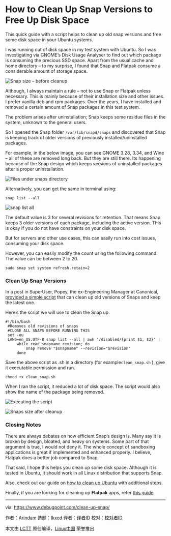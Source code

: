 [#]: subject: "How to Clean Up Snap Versions to Free Up Disk Space"
[#]: via: "https://www.debugpoint.com/clean-up-snap/"
[#]: author: "Arindam https://www.debugpoint.com/author/admin1/"
[#]: collector: "lkxed"
[#]: translator: "geekpi"
[#]: reviewer: " "
[#]: publisher: " "
[#]: url: " "

How to Clean Up Snap Versions to Free Up Disk Space
======
This quick guide with a script helps to clean up old snap versions and free some disk space in your Ubuntu systems.

I was running out of disk space in my test system with Ubuntu. So I was investigating via GNOME’s Disk Usage Analyser to find out which package is consuming the precious SSD space. Apart from the usual cache and home directory – to my surprise, I found that Snap and Flatpak consume a considerable amount of storage space.

![Snap size – before cleanup][1]

Although, I always maintain a rule – not to use Snap or Flatpak unless necessary. This is mainly because of their installation size and other issues. I prefer vanilla deb and rpm packages. Over the years, I have installed and removed a certain amount of Snap packages in this test system.

The problem arises after uninstallation; Snap keeps some residue files in the system, unknown to the general users.

So I opened the Snap folder `/var/lib/snapd/snaps` and discovered that Snap is keeping track of older versions of previously installed/uninstalled packages.

For example, in the below image, you can see GNOME 3.28, 3.34, and Wine – all of these are removed long back. But they are still there. Its happening because of the Snap design which keeps versions of uninstalled packages after a proper uninstallation.

![Files under snaps directory][2]

Alternatively, you can get the same in terminal using:

```
snap list --all
```

![snap list all][3]

The default value is 3 for several revisions for retention. That means Snap keeps 3 older versions of each package, including the active version. This is okay if you do not have constraints on your disk space.

But for servers and other use cases, this can easily run into cost issues, consuming your disk space.

However, you can easily modify the count using the following command. The value can be between 2 to 20.

```
sudo snap set system refresh.retain=2
```

### Clean Up Snap Versions

In a post in SuperUser, Popey, the ex-Engineering Manager at Canonical, [provided a simple script][4] that can clean up old versions of Snaps and keep the latest one.

Here’s the script we will use to clean the Snap up.

```
#!/bin/bash
 #Removes old revisions of snaps
 #CLOSE ALL SNAPS BEFORE RUNNING THIS
 set -eu
 LANG=en_US.UTF-8 snap list --all | awk '/disabled/{print $1, $3}' |
     while read snapname revision; do
         snap remove "$snapname" --revision="$revision"
     done
```

Save the above script as .sh in a directory (for example`clean_snap.sh` ), give it executable permission and run.

```
chmod +x clean_snap.sh
```

When I ran the script, it reduced a lot of disk space. The script would also show the name of the package being removed.

![Executing the script][5]

![Snaps size after cleanup][6]

### Closing Notes

There are always debates on how efficient Snap’s design is. Many say it is broken by design, bloated, and heavy on systems. Some part of that argument is true, I would not deny it. The whole concept of sandboxing applications is great if implemented and enhanced properly. I believe, Flatpak does a better job compared to Snap.

That said, I hope this helps you clean up some disk space. Although it is tested in Ubuntu, it should work in all Linux distribution that supports Snap.

Also, check out our guide on [how to clean up Ubuntu][7] with additional steps.

Finally, if you are looking for cleaning up **Flatpak** apps, refer [this guide][8].

--------------------------------------------------------------------------------

via: https://www.debugpoint.com/clean-up-snap/

作者：[Arindam][a]
选题：[lkxed][b]
译者：[译者ID](https://github.com/译者ID)
校对：[校对者ID](https://github.com/校对者ID)

本文由 [LCTT](https://github.com/LCTT/TranslateProject) 原创编译，[Linux中国](https://linux.cn/) 荣誉推出

[a]: https://www.debugpoint.com/author/admin1/
[b]: https://github.com/lkxed
[1]: https://www.debugpoint.com/wp-content/uploads/2021/03/Snap-size-before-cleanup.jpg
[2]: https://www.debugpoint.com/wp-content/uploads/2021/03/Files-under-snaps-directory.jpg
[3]: https://www.debugpoint.com/wp-content/uploads/2021/03/snap-list-all.jpg
[4]: https://superuser.com/a/1330590
[5]: https://www.debugpoint.com/wp-content/uploads/2021/03/Executing-the-script.jpg
[6]: https://www.debugpoint.com/wp-content/uploads/2021/03/Snaps-size-after-cleanup.jpg
[7]: https://www.debugpoint.com/2018/07/4-simple-steps-clean-ubuntu-system-linux/
[8]: https://www.debugpoint.com/clean-up-flatpak/

